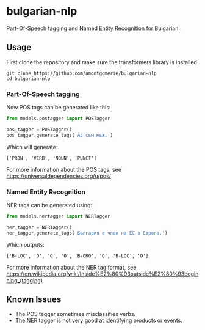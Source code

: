 # bulgarian-nlp

Part-Of-Speech tagging and Named Entity Recognition for Bulgarian.

## Usage

First clone the repository and make sure the transformers library is installed
```
git clone https://github.com/amontgomerie/bulgarian-nlp
cd bulgarian-nlp
```

### Part-Of-Speech tagging
Now POS tags can be generated like this:
```python
from models.postagger import POSTagger

pos_tagger = POSTagger()
pos_tagger.generate_tags('Аз сьм мьж.')
```
Which will generate:
```
['PRON', 'VERB', 'NOUN', 'PUNCT']
```
For more information about the POS tags, see https://universaldependencies.org/u/pos/

### Named Entity Recognition
NER tags can be generated using:
```python
from models.nertagger import NERTagger

ner_tagger = NERTagger()
ner_tagger.generate_tags('България е член на ЕС в Европа.')
```
Which outputs:
```
['B-LOC', 'O', 'O', 'O', 'B-ORG', 'O', 'B-LOC', 'O']
```
For more information about the NER tag format, see https://en.wikipedia.org/wiki/Inside%E2%80%93outside%E2%80%93beginning_(tagging)

## Known Issues
- The POS tagger sometimes misclassifies verbs.
- The NER tagger is not very good at identifying products or events.
